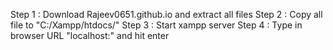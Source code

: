 Step 1 : Download Rajeev0651.github.io and extract all files
Step 2 : Copy all file to "C:/Xampp/htdocs/"
Step 3 : Start xampp server
Step 4 : Type in browser URL "localhost:" and hit enter
